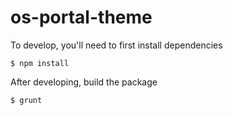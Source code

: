 # os-portal-theme

To develop, you'll need to first install dependencies

```
$ npm install

```

After developing, build the package

```
$ grunt

```

